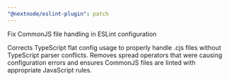 ```yaml
---
"@nextnode/eslint-plugin": patch
---
```


Fix CommonJS file handling in ESLint configuration

Corrects TypeScript flat config usage to properly handle .cjs files without TypeScript parser conflicts. Removes spread operators that were causing configuration errors and ensures CommonJS files are linted with appropriate JavaScript rules.